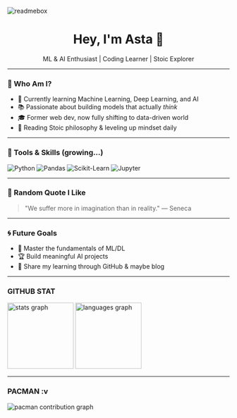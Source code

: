 ![readmebox](https://github.com/user-attachments/assets/78d39ff7-6770-409f-86e2-3f50cc892743)

<h1 align="center">Hey, I'm Asta 🧠</h1>

<p align="center">
  ML & AI Enthusiast | Coding Learner | Stoic Explorer
</p>

---

### 👀 Who Am I?

- 🌱 Currently learning Machine Learning, Deep Learning, and AI
- 📚 Passionate about building models that actually _think_
- 🎓 Former web dev, now fully shifting to data-driven world
- 🧘 Reading Stoic philosophy & leveling up mindset daily

---

### 🔧 Tools & Skills (growing...)

![Python](https://img.shields.io/badge/-Python-3776AB?style=flat&logo=python&logoColor=white)
![Pandas](https://img.shields.io/badge/-Pandas-150458?style=flat&logo=pandas&logoColor=white)
![Scikit-Learn](https://img.shields.io/badge/-Scikit_Learn-F7931E?style=flat&logo=scikit-learn&logoColor=white)
![Jupyter](https://img.shields.io/badge/-Jupyter-F37626?style=flat&logo=jupyter&logoColor=white)

---

### 🧠 Random Quote I Like

> "We suffer more in imagination than in reality." — Seneca

---

### 🌀 Future Goals

- 🧠 Master the fundamentals of ML/DL
- 🏆 Build meaningful AI projects
- 📢 Share my learning through GitHub & maybe blog

---

### GITHUB STAT

<div align="left">
  <img src="https://github-readme-stats.vercel.app/api?username=asta-zzz&hide_title=false&hide_rank=false&show_icons=true&include_all_commits=true&count_private=true&disable_animations=false&theme=dracula&locale=en&hide_border=false&order=1" height="150" alt="stats graph"  />
  <img src="https://github-readme-stats.vercel.app/api/top-langs?username=asta-zzz&locale=en&hide_title=false&layout=compact&card_width=320&langs_count=5&theme=dracula&hide_border=false&order=2" height="150" alt="languages graph"  />
</div>

---
### PACMAN :v
<picture>
  <source media="(prefers-color-scheme: dark)" srcset="https://raw.githubusercontent.com/asta-zzz/asta-zzz/output/pacman-contribution-graph-dark.svg">
  <source media="(prefers-color-scheme: light)" srcset="https://raw.githubusercontent.com/asta-zzz/asta-zzz/output/pacman-contribution-graph.svg">
  <img alt="pacman contribution graph" src="https://raw.githubusercontent.com/asta-zzz/asta-zzz/output/pacman-contribution-graph.svg">
</picture>

###
